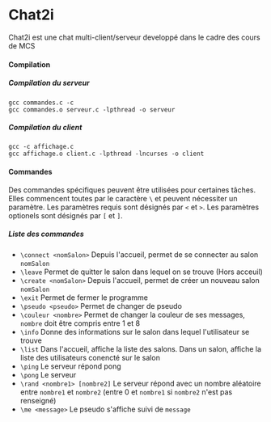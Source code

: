 # Chat2i

Chat2i est une chat multi-client/serveur developpé dans le cadre des cours de MCS

#### Compilation
##### Compilation du serveur
```
gcc commandes.c -c
gcc commandes.o serveur.c -lpthread -o serveur
```
##### Compilation du client
```
gcc -c affichage.c
gcc affichage.o client.c -lpthread -lncurses -o client
```

#### Commandes
Des commandes spécifiques peuvent être utilisées pour certaines tâches. Elles commencent toutes par le caractère `\` et peuvent nécessiter un paramètre.
Les paramètres requis sont désignés par `<` et `>`.
Les paramètres optionels sont désignés par `[` et `]`.
##### Liste des commandes 
* `\connect <nomSalon>` Depuis l'accueil, permet de se connecter au salon `nomSalon`
* `\leave` Permet de quitter le salon dans lequel on se trouve (Hors acceuil)
* `\create <nomSalon>` Depuis l'accueil, permet de créer un nouveau salon `nomSalon`
* `\exit` Permet de fermer le programme
* `\pseudo <pseudo>` Permet de changer de pseudo
* `\couleur <nombre>` Permet de changer la couleur de ses messages, `nombre` doit être compris entre 1 et 8
* `\info` Donne des informations sur le salon dans lequel l'utilisateur se trouve
* `\list` Dans l'accueil, affiche la liste des salons. Dans un salon, affiche la liste des utilisateurs conencté sur le salon
* `\ping` Le serveur répond pong 
* `\pong` Le serveur  
* `\rand <nombre1> [nombre2]` Le serveur  répond avec un nombre aléatoire entre `nombre1` et `nombre2` (entre 0 et `nombre1` si `nombre2` n'est pas renseigné)
* `\me <message>` Le pseudo s'affiche suivi de `message` 
